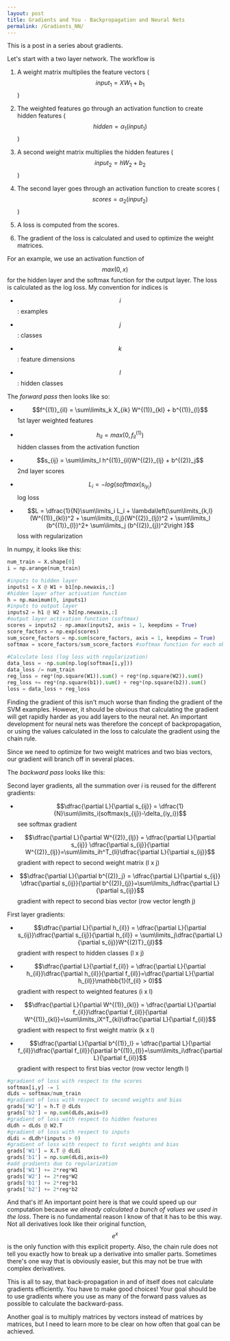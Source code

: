 ```yaml
---
layout: post
title: Gradients and You - Backpropagation and Neural Nets
permalink: /Gradients_NN/
---
```

This is a post in a series about gradients.

Let's start with a two layer network. The workflow is 

1) A weight matrix multiplies the feature vectors ($$input_1 = XW_1 + b_1$$)

2) The weighted features go through an activation function to create hidden features ($$hidden = \alpha_1(input_1)$$) 

3) A second weight matrix multiplies the hidden features ($$input_2 = hW_2 + b_2$$)

4) The second layer goes through an activation function to create scores ($$scores = \alpha_2(input_2)$$)

5) A loss is computed from the scores.

6) The gradient of the loss is calculated and used to optimize the weight matrices.

For an example, we use an activation function of $$max(0,x)$$ for the hidden layer and the softmax function for the output layer. The loss is calculated as the log loss. My convention for indices is

- $$i$$: examples


- $$j$$: classes


- $$k$$: feature dimensions


- $$l$$: hidden classes

The *forward pass* then looks like so:

- $$f^{(1)}_{il} = \sum\limits_k X_{ik} W^{(1)}_{kl} + b^{(1)}_{l}$$ 1st layer weighted features

- $$h_{il} = max(0, f^{(1)}_{il})$$ hidden classes from the activation function


- $$s_{ij} = \sum\limits_l h^{(1)}_{il}W^{(2)}_{lj} + b^{(2)}_j$$ 2nd layer scores

- $$L_i = -log(softmax(s_{iy_i})$$ log loss


- $$L = \dfrac{1}{N}\sum\limits_i L_i + \lambda\left(\sum\limits_{k,l}(W^{(1)}_{kl})^2 + \sum\limits_{l,j}(W^{(2)}_{lj})^2 + \sum\limits_l (b^{(1)}_{l})^2+ \sum\limits_j (b^{(2)}_{j})^2\right )$$ loss with regularization


In numpy, it looks like this:
```python
num_train = X.shape[0]
i = np.arange(num_train)

#inputs to hidden layer
inputs1 = X @ W1 + b1[np.newaxis,:]
#hidden layer after activation function
h = np.maximum(0, inputs1)
#inputs to output layer
inputs2 = h1 @ W2 + b2[np.newaxis,:]
#output layer activation function (softmax)        
scores = inputs2 - np.amax(inputs2, axis = 1, keepdims = True)
score_factors = np.exp(scores)
sum_score_factors = np.sum(score_factors, axis = 1, keepdims = True)
softmax = score_factors/sum_score_factors #softmax function for each observation and class
        
#Calculate loss (log loss with regularization)
data_loss = -np.sum(np.log(softmax[i,y]))
data_loss /= num_train
reg_loss = reg*(np.square(W1)).sum() + reg*(np.square(W2)).sum()
reg_loss += reg*(np.square(b1)).sum() + reg*(np.square(b2)).sum()
loss = data_loss + reg_loss
```

Finding the gradient of this isn't much worse than finding the gradient of the SVM examples. However, it should be obvious that calculating the gradient will get rapidly harder as you add layers to the neural net. An important development for neural nets was therefore the concept of backpropagation, or using the values calculated in the loss to calculate the gradient using the chain rule.

Since we need to optimize for two weight matrices and two bias vectors, our gradient will branch off in several places.

The *backward pass* looks like this:

Second layer gradients, all the summation over *i* is reused for the different gradients:
* $$\dfrac{\partial L}{\partial s_{ij}} = \dfrac{1}{N}\sum\limits_i(softmax(s_{ij})-\delta_{iy_i})$$ see softmax gradient


* $$\dfrac{\partial L}{\partial W^{(2)}_{lj}} = \dfrac{\partial L}{\partial s_{ij}} \dfrac{\partial s_{ij}}{\partial W^{(2)}_{lj}}=\sum\limits_ih^T_{li}\dfrac{\partial L}{\partial s_{ij}}$$ gradient with repect to second weight matrix (l x j)


* $$\dfrac{\partial L}{\partial b^{(2)}_j} = \dfrac{\partial L}{\partial s_{ij}} \dfrac{\partial s_{ij}}{\partial b^{(2)}_{j}}=\sum\limits_i\dfrac{\partial L}{\partial s_{ij}}$$ gradient with repect to second bias vector (row vector length j)


First layer gradients:
* $$\dfrac{\partial L}{\partial h_{il}} = \dfrac{\partial L}{\partial s_{ij}}\dfrac{\partial s_{ij}}{\partial h_{il}} = \sum\limits_j\dfrac{\partial L}{\partial s_{ij}}W^{(2)T}_{jl}$$ gradient with respect to hidden classes (l x j)


* $$\dfrac{\partial L}{\partial f_{il}} = \dfrac{\partial L}{\partial h_{il}}\dfrac{\partial h_{il}}{\partial f_{il}}=\dfrac{\partial L}{\partial h_{il}}\mathbb{1}(f_{il} > 0)$$ gradient with respect to weighted features (i x l) 


* $$\dfrac{\partial L}{\partial W^{(1)}_{kl}} = \dfrac{\partial L}{\partial f_{il}}\dfrac{\partial f_{il}}{\partial W^{(1)}_{kl}}=\sum\limits_iX^T_{ki}\dfrac{\partial L}{\partial f_{il}}$$ gradient with respect to first weight matrix (k x l)


* $$\dfrac{\partial L}{\partial b^{(1)}_l} = \dfrac{\partial L}{\partial f_{il}}\dfrac{\partial f_{il}}{\partial b^{(1)}_{l}}=\sum\limits_i\dfrac{\partial L}{\partial f_{il}}$$ gradient with respect to first bias vector (row vector length l)

```python
#gradient of loss with respect to the scores
softmax[i,y] -= 1
dLds = softmax/num_train
#gradient of loss with respect to second weights and bias
grads['W2'] = h.T @ dLds
grads['b2'] = np.sum(dLds,axis=0)
#gradient of loss with respect to hidden features        
dLdh = dLds @ W2.T
#gradient of loss with respect to inputs
dLdi = dLdh*(inputs > 0)
#gradient of loss with respect to first weights and bias
grads['W1'] = X.T @ dLdi
grads['b1'] = np.sum(dLdi,axis=0)
#add gradients due to regularization
grads['W1'] += 2*reg*W1
grads['W2'] += 2*reg*W2
grads['b1'] += 2*reg*b1
grads['b2'] += 2*reg*b2
```

And that's it! An important point here is that we could speed up our computation because *we already calculated a bunch of values we used in the loss*. There is no fundamental reason I know of that it has to be this way. Not all derivatives look like their original function, $$e^x$$ is the only function with this explicit property. Also, the chain rule does not tell you exactly how to break up a derivative into smaller parts. Sometimes there's one way that is obviously easier, but this may not be true with complex derivatives.

This is all to say, that back-propagation in and of itself does not calculate gradients efficiently. You have to make good choices! Your goal should be to use gradients where you use as many of the forward pass values as possible to calculate the backward-pass. 

Another goal is to multiply matrices by vectors instead of matrices by matrices, but I need to learn more to be clear on how often that goal can be achieved.
